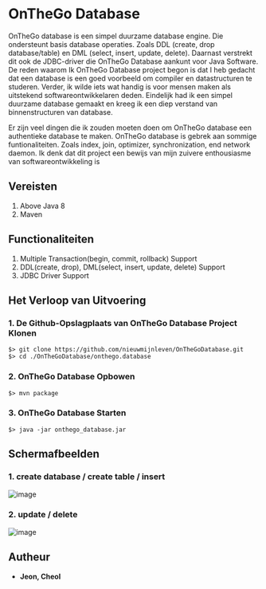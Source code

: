 # OnTheGo Database

OnTheGo database is een simpel duurzame database engine. Die ondersteunt basis database operaties. Zoals DDL (create, drop database/table) en DML (select, insert, update, delete). Daarnast verstrekt dit ook de JDBC-driver die OnTheGo Database aankunt voor Java Software. De reden waarom Ik OnTheGo Database project begon is dat I heb gedacht dat een database is een goed voorbeeld om compiler en datastructuren te studeren. Verder, ik wilde iets wat handig is voor mensen maken als uitstekend softwareontwikkelaren deden. Eindelijk had ik een simpel duurzame database gemaakt en kreeg ik een diep verstand van binnenstructuren van database.  

Er zijn veel dingen die ik zouden moeten doen om OnTheGo database een authentieke database te maken. OnTheGo database is gebrek aan sommige funtionaliteiten. Zoals index, join, optimizer, synchronization, end network daemon. Ik denk dat dit project een bewijs van mijn zuivere enthousiasme van softwareontwikkeling is  

## Vereisten

1. Above Java 8 
2. Maven

## Functionaliteiten

1. Multiple Transaction(begin, commit, rollback) Support
2. DDL(create, drop), DML(select, insert, update, delete) Support 
3. JDBC Driver Support

## Het Verloop van Uitvoering
### 1. De Github-Opslagplaats van OnTheGo Database Project Klonen
```
$> git clone https://github.com/nieuwmijnleven/OnTheGoDatabase.git
$> cd ./OnTheGoDatabase/onthego.database
```
### 2. OnTheGo Database Opbowen
```
$> mvn package
```
### 3. OnTheGo Database Starten
```
$> java -jar onthego_database.jar
```

## Schermafbeelden

### 1. create database / create table / insert
![image](https://github.com/nieuwmijnleven/OnTheGoDatabase/assets/56591823/507462dd-9b8e-4c9f-b8dc-76df1d722c83)

### 2. update / delete
![image](https://github.com/nieuwmijnleven/OnTheGoDatabase/assets/56591823/30f5b09f-d44e-458d-9a79-c17bdaaabfaf)

## Autheur

* **Jeon, Cheol** 
